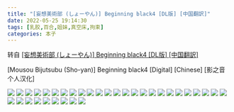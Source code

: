 ```yaml
---
title: "[妄想美術部 (しょーやん)] Beginning black4 [DL版] [中国翻訳]"
date: 2022-05-25 19:14:30
tags: [乳胶,百合,姐妹,真空床,拘束]
categories: 本子
---
```


转自 [[妄想美術部 (しょーやん)] Beginning black4 [DL版] [中国翻訳]](https://nhentai.com/zh/comic/mousou-bijutsubu-sho-yan-beginning-black4-digital-chinese)

\[Mousou Bijutsubu (Sho-yan)\] Beginning black4 \[Digital\] \[Chinese\] \[影之音个人汉化\]

![](1.jpg)
![](2.jpg)
![](3.jpg)
![](4.jpg)
![](5.jpg)
![](6.jpg)
![](7.jpg)
![](8.jpg)
![](9.jpg)
![](10.jpg)
![](11.jpg)
![](12.jpg)
![](13.jpg)
![](14.jpg)
![](15.jpg)
![](16.jpg)
![](17.jpg)
![](18.jpg)
![](19.jpg)
![](20.jpg)
![](21.jpg)
![](22.jpg)
![](23.jpg)
![](24.jpg)
![](25.jpg)
![](26.jpg)
![](27.jpg)
![](28.jpg)
![](29.jpg)
![](30.jpg)
![](31.jpg)
![](32.jpg)
![](33.jpg)
![](34.jpg)